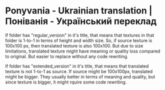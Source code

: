 # Ponyvania - Ukrainian translation | Поніванія - Український переклад
If folder has "regular_version" in it's title, that means that textures in that folder is 1-to-1 in terms of height and width size. So, if source texture is 100x100 px, then translated texture is also 100x100. But due to size limitations, translated texture might have meaning or quality loss compared to original. But easier to replace without any code rewriting.


If folder has "extended_version" in it's title, that means that translated texture is not 1-to-1 as source. If source might be 100x100px, translated might be bigger. They usually better in terms of meaning and quality, but since texture is bigger, it might rquire some code rewriting.
